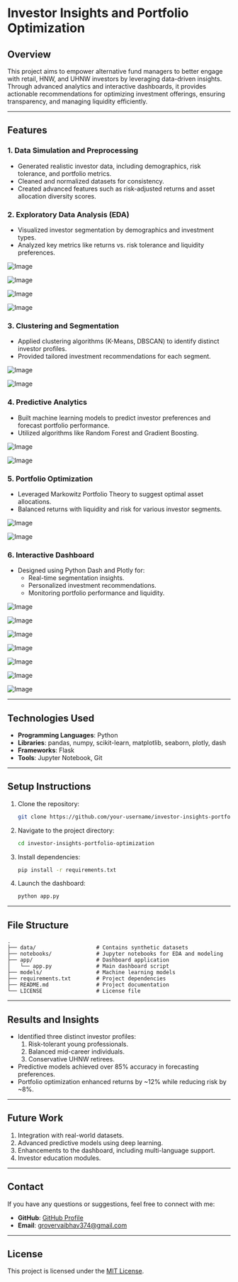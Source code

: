 # Investor Insights and Portfolio Optimization 

## **Overview**
This project aims to empower alternative fund managers to better engage with retail, HNW, and UHNW investors by leveraging data-driven insights. Through advanced analytics and interactive dashboards, it provides actionable recommendations for optimizing investment offerings, ensuring transparency, and managing liquidity efficiently.

---

## **Features**

### **1. Data Simulation and Preprocessing**
- Generated realistic investor data, including demographics, risk tolerance, and portfolio metrics.
- Cleaned and normalized datasets for consistency.
- Created advanced features such as risk-adjusted returns and asset allocation diversity scores.

### **2. Exploratory Data Analysis (EDA)**
- Visualized investor segmentation by demographics and investment types.
- Analyzed key metrics like returns vs. risk tolerance and liquidity preferences.

![Image](https://github.com/user-attachments/assets/419acd87-cd63-4b5b-be45-1a87244bf342)

![Image](https://github.com/user-attachments/assets/38e08825-8810-4036-8390-0266b723087d)

![Image](https://github.com/user-attachments/assets/6643204a-06fe-48ee-90cc-409921b82b07)

![Image](https://github.com/user-attachments/assets/474fa8be-eb17-4623-970d-763296a7e47e)

### **3. Clustering and Segmentation**
- Applied clustering algorithms (K-Means, DBSCAN) to identify distinct investor profiles.
- Provided tailored investment recommendations for each segment.

![Image](https://github.com/user-attachments/assets/ec2e924d-a6a4-492f-8ca1-d5800631e6a5)

![Image](https://github.com/user-attachments/assets/20b76882-324f-4676-8534-510c479cb91e)

### **4. Predictive Analytics**
- Built machine learning models to predict investor preferences and forecast portfolio performance.
- Utilized algorithms like Random Forest and Gradient Boosting.

![Image](https://github.com/user-attachments/assets/bc0d7d8d-9590-45d8-b3cc-f67a80bc6d52)

![Image](https://github.com/user-attachments/assets/672af9a4-c8b5-4119-af39-cc309c8ebfc6)

### **5. Portfolio Optimization**
- Leveraged Markowitz Portfolio Theory to suggest optimal asset allocations.
- Balanced returns with liquidity and risk for various investor segments.

![Image](https://github.com/user-attachments/assets/6b823f82-fe88-494c-b37e-e95bdbbcd735)

![Image](https://github.com/user-attachments/assets/bd6fe5bc-c5bf-48b2-b4d3-370523b34f1b)

### **6. Interactive Dashboard**
- Designed using Python Dash and Plotly for:
  - Real-time segmentation insights.
  - Personalized investment recommendations.
  - Monitoring portfolio performance and liquidity.
 
![Image](https://github.com/user-attachments/assets/046efddf-d378-485d-9a29-12ea5e191c1d)

![Image](https://github.com/user-attachments/assets/7a879870-8d0e-4252-9c4d-06d359ef146d)

![Image](https://github.com/user-attachments/assets/8857949f-7864-40dc-a483-e087861e706c)

![Image](https://github.com/user-attachments/assets/d6404309-e81f-4c46-afd8-5b1435d18287)

![Image](https://github.com/user-attachments/assets/8ea070d2-1756-4f13-a63a-710caabdb0a0)

![Image](https://github.com/user-attachments/assets/2bf3f10e-cea2-42f4-a94d-2683c9a939ab)

![Image](https://github.com/user-attachments/assets/1a663e30-6051-4a93-b969-2c01fd964df7)



---

## **Technologies Used**
- **Programming Languages**: Python
- **Libraries**: pandas, numpy, scikit-learn, matplotlib, seaborn, plotly, dash
- **Frameworks**: Flask
- **Tools**: Jupyter Notebook, Git

---

## **Setup Instructions**
1. Clone the repository:
   ```bash
   git clone https://github.com/your-username/investor-insights-portfolio-optimization.git
   ```
2. Navigate to the project directory:
   ```bash
   cd investor-insights-portfolio-optimization
   ```
3. Install dependencies:
   ```bash
   pip install -r requirements.txt
   ```
4. Launch the dashboard:
   ```bash
   python app.py
   ```

---

## **File Structure**
```
.
├── data/                   # Contains synthetic datasets
├── notebooks/              # Jupyter notebooks for EDA and modeling
├── app/                    # Dashboard application
│   └── app.py              # Main dashboard script
├── models/                 # Machine learning models
├── requirements.txt        # Project dependencies
├── README.md               # Project documentation
└── LICENSE                 # License file
```

---

## **Results and Insights**
- Identified three distinct investor profiles:
  1. Risk-tolerant young professionals.
  2. Balanced mid-career individuals.
  3. Conservative UHNW retirees.
- Predictive models achieved over 85% accuracy in forecasting preferences.
- Portfolio optimization enhanced returns by ~12% while reducing risk by ~8%.

---

## **Future Work**
1. Integration with real-world datasets.
2. Advanced predictive models using deep learning.
3. Enhancements to the dashboard, including multi-language support.
4. Investor education modules.

---

## **Contact**
If you have any questions or suggestions, feel free to connect with me:
- **GitHub**: [GitHub Profile](https://github.com/DukeVG)
- **Email**: grovervaibhav374@gmail.com

---

## **License**
This project is licensed under the [MIT License](LICENSE).

